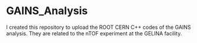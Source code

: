 # GAINS_Analysis
I created this repository to upload the ROOT CERN C++ codes of the GAINS analysis. They are related to the nTOF experiment at the GELINA facility.

